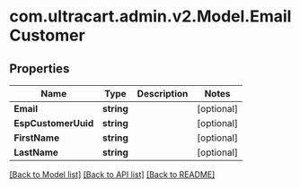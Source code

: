 # com.ultracart.admin.v2.Model.EmailCustomer
## Properties

Name | Type | Description | Notes
------------ | ------------- | ------------- | -------------
**Email** | **string** |  | [optional] 
**EspCustomerUuid** | **string** |  | [optional] 
**FirstName** | **string** |  | [optional] 
**LastName** | **string** |  | [optional] 


[[Back to Model list]](../README.md#documentation-for-models) [[Back to API list]](../README.md#documentation-for-api-endpoints) [[Back to README]](../README.md)

